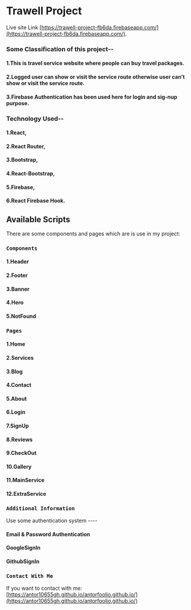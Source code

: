 # Trawell Project

Live site Link [https://trawell-project-fb6da.firebaseapp.com/](https://trawell-project-fb6da.firebaseapp.com/).

### Some Classification of this project--

#### 1.This is travel service website where people can buy travel packages.

#### 2.Logged user can show or visit the service route otherwise user can’t show or visit the service route.

#### 3.Firebase Authentication has been used here for login and sig-nup purpose.

### Technology Used--

#### 1.React,

#### 2.React Router,

#### 3.Bootstrap,

#### 4.React-Bootstrap,

#### 5.Firebase,

#### 6.React Firebase Hook.

## Available Scripts

There are some components and pages which are is use in my project:

### `Components`

#### 1.Header

#### 2.Footer

#### 3.Banner

#### 4.Hero

#### 5.NotFound

### `Pages`

#### 1.Home

#### 2.Services

#### 3.Blog

#### 4.Contact

#### 5.About

#### 6.Login

#### 7.SignUp

#### 8.Reviews

#### 9.CheckOut

#### 10.Gallery

#### 11.MainService

#### 12.ExtraService

### `Additional Information`

Use some authentication system ----

#### Email & Password Authentication

#### GoogleSignIn

#### GithubSignIn

### `Contact With Me`

If you want to contact with me: [https://antor10655gh.github.io/antorfoolio.github.io/](https://antor10655gh.github.io/antorfoolio.github.io/)
